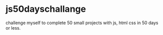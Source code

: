 # js50dayschallange
challenge myself to complete 50 small projects with js, html css in 50 days or less.   
